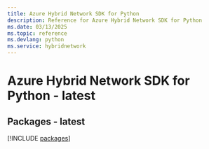 ```yaml
---
title: Azure Hybrid Network SDK for Python
description: Reference for Azure Hybrid Network SDK for Python
ms.date: 03/13/2025
ms.topic: reference
ms.devlang: python
ms.service: hybridnetwork
---
```

# Azure Hybrid Network SDK for Python - latest
## Packages - latest
[!INCLUDE [packages](hybrid-network-index.md)]